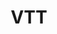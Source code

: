 ---
title: VTT
crosslinks:
- Roll20
- DnD
- Pathfinder_RPG
- GameMasterApp
- rpg
- starfinder_rpg
---